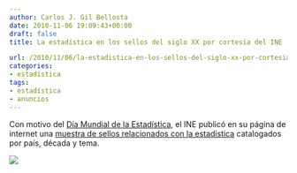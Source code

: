 ```yaml
---
author: Carlos J. Gil Bellosta
date: 2010-11-06 19:09:43+00:00
draft: false
title: La estadística en los sellos del siglo XX por cortesía del INE

url: /2010/11/06/la-estadistica-en-los-sellos-del-siglo-xx-por-cortesia-del-ine/
categories:
- estadística
tags:
- estadística
- anuncios
---
```


Con motivo del [Día Mundial de la Estadística](http://www.datanalytics.com/2010/06/08/20-10-2010-dia-mundial-de-la-estadistica-y-terremotos/), el INE publicó en su página de internet una [muestra de sellos relacionados con la estadística](http://www.ine.es/diamundesta/sellos/diamundesta_sellos_en.htm) catalogados por país, década y tema.


[![](/wp-uploads/2010/11/estadistica_mexico1.png)
](/wp-uploads/2010/11/estadistica_mexico1.png)
